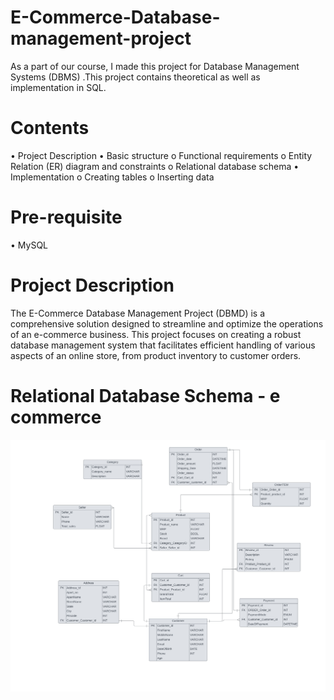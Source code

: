 # E-Commerce-Database-management-project

  As a part of our course, I made this project for Database Management Systems (DBMS) .This project contains theoretical as well as implementation in SQL.
  
# Contents
  •	Project Description
  •	Basic structure
    o	Functional requirements
    o	Entity Relation (ER) diagram and constraints
    o	Relational database schema
  •	Implementation
    o	Creating tables
    o	Inserting data
    
# Pre-requisite
  •	MySQL
  
# Project Description
  The E-Commerce Database Management Project (DBMD) is a comprehensive solution designed to streamline and optimize the operations of an e-commerce business. This project focuses on creating a robust database management system that facilitates efficient handling of various aspects of an online store, from product inventory to customer orders.

# Relational Database Schema - e commerce

![alt text](https://github.com/vivekuw/E-Commerce-Database-management-project/blob/23a0b08070f5fe22a055910cafc06d86dc3befb6/E%20commerce%20ER%20Diagram.jpg)

